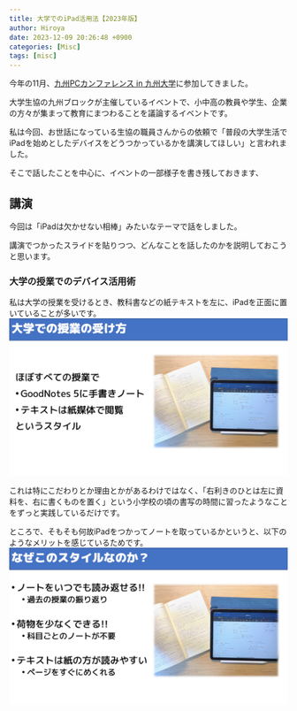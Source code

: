```yaml
---
title: 大学でのiPad活用法【2023年版】
author: Hiroya
date: 2023-12-09 20:26:48 +0900
categories: [Misc]
tags: [misc]
---
```


今年の11月、[九州PCカンファレンス in 九州大学](https://kyushu.seikyou.ne.jp/pcc2023)に参加してきました。

大学生協の九州ブロックが主催しているイベントで、小中高の教員や学生、企業の方々が集まって教育にまつわることを議論するイベントです。

私は今回、お世話になっている生協の職員さんからの依頼で「普段の大学生活でiPadを始めとしたデバイスをどうつかっているかを講演してほしい」と言われました。

そこで話したことを中心に、イベントの一部様子を書き残しておきます、

## 講演
今回は「iPadは欠かせない相棒」みたいなテーマで話をしました。

講演でつかったスライドを貼りつつ、どんなことを話したのかを説明しておこうと思います。

### 大学の授業でのデバイス活用術
私は大学の授業を受けるとき、教科書などの紙テキストを左に、iPadを正面に置いていることが多いです。
![alt](/assets/img/PCC2023/PCC_Slide_04.PNG)

これは特にこだわりとか理由とかがあるわけではなく、「右利きのひとは左に資料を、右に書くものを置く」という小学校の頃の書写の時間に習ったようなことをずっと実践しているだけです。

ところで、そもそも何故iPadをつかってノートを取っているかというと、以下のようなメリットを感じているためです。
![alt](/assets/img/PCC2023/PCC_Slide_05.PNG)

